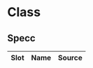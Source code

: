 # Class
## Specc

|  Slot           | Name                                                                                   | Source                     |
|-----------------|----------------------------------------------------------------------------------------|----------------------------|
